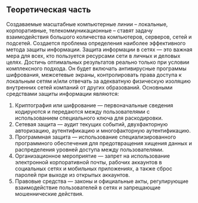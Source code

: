 ## Теоретическая часть 

Создаваемые масштабные компьютерные линии – локальные, корпоративные, телекоммуникационные – ставят задачу взаимодействия большого количества компьютеров, серверов, сетей и подсетей. Создается проблема определения наиболее эффективного метода защиты информации. 
Защита информации в сетях — это важная мера для всех, кто пользуется ресурсами сети в личных и деловых целях. Достичь оптимальных результатов реально только при условии комплексного подхода. Он будет включать антивирусные программы шифрования, межсетевые экраны, контролировать права доступа к локальным сетям и/или отвечать за адекватную физическую изоляцию внутренних сетей компаний от других образований.
Основными средствами защиты информации являются:
1. Криптография или шифрование — первоначальные сведения кодируются и передаются между пользователями с использованием специального ключа для раскодировки.
2. Сетевая защита — аудит текущих событий, двухфакторную авторизацию, аутентификацию и многофакторную аутентификацию.
3. Программная защита — использование специализированного программного обеспечения для предотвращения хищения данных и распределения уровней доступа между пользователями.
4. Организационное мероприятие — запрет на использование электронной корпоративной почты, рабочих аккаунтов в социальных сетях и мобильных приложениях, а также сброс паролей при выходе из открытых аккаунтов.
5. Правовые средства — законы и официальные акты, регулирующие взаимодействие пользователей в сетях и запрещающие мошеннические действия.
